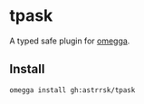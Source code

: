 <!--

When uploading your plugin to github/gitlab
start your repo name with "omegga-"

example: https://github.com/astrsk/omegga-tpa

Your plugin will be installed via omegga install gh:astrsk/tpa

-->

# tpask

A typed safe plugin for [omegga](https://github.com/brickadia-community/omegga).

## Install

`omegga install gh:astrrsk/tpask`
